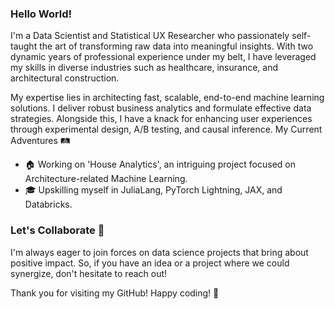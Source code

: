 ### Hello World!

I'm a Data Scientist and Statistical UX Researcher who passionately self-taught the art of transforming raw data into meaningful insights. With two dynamic years of professional experience under my belt, I have leveraged my skills in diverse industries such as healthcare, insurance, and architectural construction.

My expertise lies in architecting fast, scalable, end-to-end machine learning solutions. I deliver robust business analytics and formulate effective data strategies. Alongside this, I have a knack for enhancing user experiences through experimental design, A/B testing, and causal inference.
My Current Adventures 🛤️

- 🏠 Working on 'House Analytics', an intriguing project focused on Architecture-related Machine Learning.
- 🎓 Upskilling myself in JuliaLang, PyTorch Lightning, JAX, and Databricks.

### Let's Collaborate 🤝

I'm always eager to join forces on data science projects that bring about positive impact. So, if you have an idea or a project where we could synergize, don't hesitate to reach out!

Thank you for visiting my GitHub! Happy coding! 🌟
